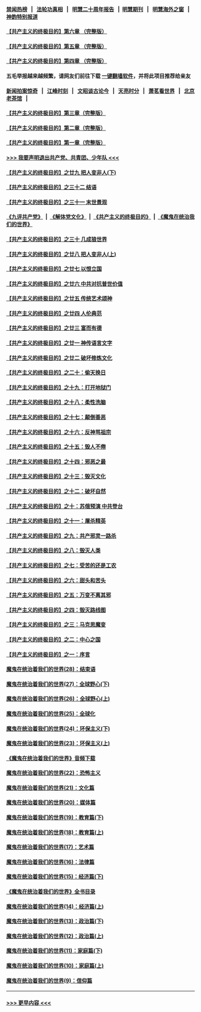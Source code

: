 #### [禁闻热榜](热点新闻.md?=0)  &nbsp;&nbsp;|&nbsp;&nbsp; [法轮功真相](https://github.com/gfw-breaker/truth/blob/master/README.md?=0) &nbsp;&nbsp;|&nbsp;&nbsp; [明慧二十周年报告](https://github.com/gfw-breaker/mh-reports/blob/master/README.md?=0) &nbsp;&nbsp;|&nbsp;&nbsp;[明慧期刊](https://github.com/gfw-breaker/mh-qikan) &nbsp;&nbsp;|&nbsp;&nbsp; [明慧海外之窗](https://github.com/gfw-breaker/mh-news/blob/master/README.md?=0) &nbsp;&nbsp;|&nbsp;&nbsp; [神韵特别报道](https://github.com/gfw-breaker/mh-news/blob/master/shenyun.md?=0)
#### [【共产主义的终极目的】第六章 （完整版）](../pages/nsc422/n11428913.md?t=03091103) 
#### [【共产主义的终极目的】第五章 （完整版）](../pages/nsc422/n11428912.md?t=03091103) 
#### [【共产主义的终极目的】第四章 （完整版）](../pages/nsc422/n11428907.md?t=03091103) 
#### 五毛举报越来越频繁，请网友们前往下载 [一键翻墙软件](https://github.com/gfw-breaker/ssr-accounts)，并将此项目推荐给亲友
#### [新闻拍案惊奇](https://github.com/gfw-breaker/banned-news/blob/master/pages/link4.md) &nbsp;&nbsp;|&nbsp;&nbsp; [江峰时刻](https://github.com/gfw-breaker/banned-news/blob/master/pages/link4.md) &nbsp;&nbsp;|&nbsp;&nbsp; [文昭谈古论今](https://github.com/gfw-breaker/banned-news/blob/master/pages/link4.md) &nbsp;&nbsp;|&nbsp;&nbsp; [天亮时分](https://github.com/gfw-breaker/banned-news/blob/master/pages/link4.md) &nbsp;&nbsp;|&nbsp;&nbsp; [萧茗看世界](https://github.com/gfw-breaker/banned-news/blob/master/pages/link4.md) &nbsp;&nbsp;|&nbsp;&nbsp; [北京老茶馆](https://github.com/gfw-breaker/banned-news/blob/master/pages/link4.md) &nbsp;&nbsp;|&nbsp;&nbsp; 
#### [【共产主义的终极目的】第三章（完整版）](../pages/nsc422/n11428848.md?t=03091103) 
#### [【共产主义的终极目的】第二章（完整版）](../pages/nsc422/n11428831.md?t=03091103) 
#### [【共产主义的终极目的】第一章（完整版）](../pages/nsc422/n11417651.md?t=03091103) 
#### [>>> 我要声明退出共产党、共青团、少年队 <<<](https://github.com/begood0513/goodnews/blob/master/quit/letter.md) 
#### [【共产主义的终极目的】之廿九 把人变非人(下)](../pages/nsc422/n11344140.md?t=03091103) 
#### [【共产主义的终极目的】之三十二 结语](../pages/nsc422/n11360535.md?t=03091103) 
#### [【共产主义的终极目的】之三十一 末世景观](../pages/nsc422/n11351129.md?t=03091103) 
#### [《九评共产党》](https://github.com/begood0513/9ping.md/blob/master/README.md) &nbsp;|&nbsp; [《解体党文化》](../../../../jtdwh.md/blob/master/README.md)  &nbsp;|&nbsp; [《共产主义的终极目的》](../../../../gczydzjmd.md/blob/master/README.md) &nbsp;|&nbsp; [《魔鬼在统治我们的世界》](../../../../mgztzwmdsj.md/blob/master/README.md) 
#### [【共产主义的终极目的】之三十 几成狼世界](../pages/nsc422/n11348280.md?t=03091103) 
#### [【共产主义的终极目的】之廿八 把人变非人(上)](../pages/nsc422/n11340492.md?t=03091103) 
#### [【共产主义的终极目的】之廿七 以恨立国](../pages/nsc422/n11336944.md?t=03091103) 
#### [【共产主义的终极目的】之廿六 中共对抗普世价值](../pages/nsc422/n11324785.md?t=03091103) 
#### [【共产主义的终极目的】之廿五 传统艺术颂神](../pages/nsc422/n11296396.md?t=03091103) 
#### [【共产主义的终极目的】之廿四 人伦典范](../pages/nsc422/n11296397.md?t=03091103) 
#### [【共产主义的终极目的】之廿三 富而有德](../pages/nsc422/n11283598.md?t=03091103) 
#### [【共产主义的终极目的】之廿一 神传语言文字](../pages/nsc422/n11263265.md?t=03091103) 
#### [【共产主义的终极目的】之廿二 破坏修炼文化](../pages/nsc422/n11245728.md?t=03091103) 
#### [【共产主义的终极目的】之二十：偷天换日](../pages/nsc422/n11238846.md?t=03091103) 
#### [【共产主义的终极目的】之十九：打开地狱门](../pages/nsc422/n11206376.md?t=03091103) 
#### [【共产主义的终极目的】之十八：柔性洗脑](../pages/nsc422/n11199994.md?t=03091103) 
#### [【共产主义的终极目的】之十七：颠倒善恶](../pages/nsc422/n11179782.md?t=03091103) 
#### [【共产主义的终极目的】之十六：反神骂祖宗](../pages/nsc422/n11166798.md?t=03091103) 
#### [【共产主义的终极目的】之十五：毁人不倦](../pages/nsc422/n11166792.md?t=03091103) 
#### [【共产主义的终极目的】之十四：邪恶之最](../pages/nsc422/n11150249.md?t=03091103) 
#### [【共产主义的终极目的】之十三：毁灭文化](../pages/nsc422/n11135227.md?t=03091103) 
#### [【共产主义的终极目的】之十二：破坏自然](../pages/nsc422/n11135214.md?t=03091103) 
#### [【共产主义的终极目的】之十：苏俄预演 中共登台](../pages/nsc422/n11118424.md?t=03091103) 
#### [【共产主义的终极目的】之十一：屠杀精英](../pages/nsc422/n11118442.md?t=03091103) 
#### [【共产主义的终极目的】之九：共产邪灵一路杀](../pages/nsc422/n11114139.md?t=03091103) 
#### [【共产主义的终极目的】之八：毁灭人类](../pages/nsc422/n11108503.md?t=03091103) 
#### [【共产主义的终极目的】之七：受苦的还是工农](../pages/nsc422/n11101809.md?t=03091103) 
#### [【共产主义的终极目的】之六：甜头和苦头](../pages/nsc422/n11096971.md?t=03091103) 
#### [【共产主义的终极目的】之五：万变不离其邪](../pages/nsc422/n11091285.md?t=03091103) 
#### [【共产主义的终极目的】之四：毁灭路线图](../pages/nsc422/n11086284.md?t=03091103) 
#### [【共产主义的终极目的】之三：马克思魔变](../pages/nsc422/n11061941.md?t=03091103) 
#### [【共产主义的终极目的】之二：中心之国](../pages/nsc422/n11047728.md?t=03091103) 
#### [【共产主义的终极目的】之一：序言](../pages/nsc422/n11086077.md?t=03091103) 
#### [魔鬼在统治着我们的世界(28)：结束语](../pages/nsc422/n10936246.md?t=03091103) 
#### [魔鬼在统治着我们的世界(27)：全球野心(下)](../pages/nsc422/n10928319.md?t=03091103) 
#### [魔鬼在统治着我们的世界(26)：全球野心(上)](../pages/nsc422/n10900318.md?t=03091103) 
#### [魔鬼在统治着我们的世界(25)：全球化](../pages/nsc422/n10788205.md?t=03091103) 
#### [魔鬼在统治着我们的世界(24)：环保主义(下)](../pages/nsc422/n10695307.md?t=03091103) 
#### [魔鬼在统治着我们的世界(23)：环保主义(上)](../pages/nsc422/n10688613.md?t=03091103) 
#### [《魔鬼在统治着我们的世界》音频下载](../pages/nsc422/n10635553.md?t=03091103) 
#### [魔鬼在统治着我们的世界(22)：恐怖主义](../pages/nsc422/n10614727.md?t=03091103) 
#### [魔鬼在统治着我们的世界(21)：文化篇](../pages/nsc422/n10597706.md?t=03091103) 
#### [魔鬼在统治着我们的世界(20)：媒体篇](../pages/nsc422/n10586579.md?t=03091103) 
#### [魔鬼在统治着我们的世界(19)：教育篇(下)](../pages/nsc422/n10564808.md?t=03091103) 
#### [魔鬼在统治着我们的世界(18)：教育篇(上)](../pages/nsc422/n10526970.md?t=03091103) 
#### [魔鬼在统治着我们的世界(17)：艺术篇](../pages/nsc422/n10499093.md?t=03091103) 
#### [魔鬼在统治着我们的世界(16)：法律篇](../pages/nsc422/n10485969.md?t=03091103) 
#### [魔鬼在统治着我们的世界(15)：经济篇(下)](../pages/nsc422/n10469975.md?t=03091103) 
#### [《魔鬼在统治着我们的世界》全书目录](../pages/nsc422/n10464261.md?t=03091103) 
#### [魔鬼在统治着我们的世界(14)：经济篇(上)](../pages/nsc422/n10457370.md?t=03091103) 
#### [魔鬼在统治着我们的世界(13)：政治篇(下)](../pages/nsc422/n10448270.md?t=03091103) 
#### [魔鬼在统治着我们的世界(12)：政治篇(上)](../pages/nsc422/n10444576.md?t=03091103) 
#### [魔鬼在统治着我们的世界(11)：家庭篇(下)](../pages/nsc422/n10440961.md?t=03091103) 
#### [魔鬼在统治着我们的世界(10)：家庭篇(上)](../pages/nsc422/n10435448.md?t=03091103) 
#### [魔鬼在统治着我们的世界(9)：信仰篇](../pages/nsc422/n10432159.md?t=03091103) 

----
#### [ >>> 更早内容 <<< ](../indexes/nsc422-earlier.md)
